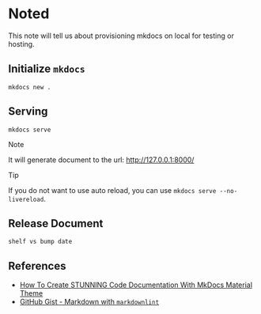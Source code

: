 # Noted

This note will tell us about provisioning mkdocs on local for testing or hosting.

## Initialize `mkdocs`

```shell
mkdocs new .
```

## Serving

```shell
mkdocs serve
```

> [!NOTE]
> It will generate document to the url: http://127.0.0.1:8000/

> [!TIP]
> If you do not want to use auto reload, you can use `mkdocs serve --no-livereload`.

## Release Document

```shell
shelf vs bump date
```

## References

- [How To Create STUNNING Code Documentation With MkDocs Material Theme](https://www.youtube.com/watch?v=Q-YA_dA8C20)
- [GitHub Gist - Markdown with `markdownlint`](https://gist.github.com/ahgraber/9ad4d0086a3f239f7872b7f33ebbe4c5#markdown-with-markdownlint)
